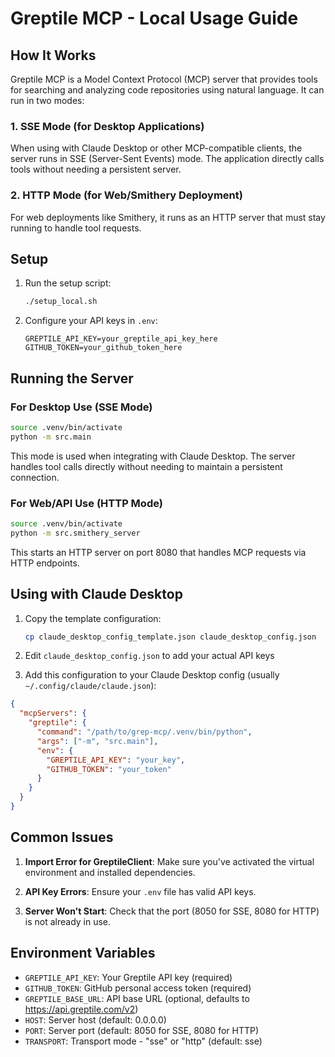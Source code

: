 # Greptile MCP - Local Usage Guide

## How It Works

Greptile MCP is a Model Context Protocol (MCP) server that provides tools for searching and analyzing code repositories using natural language. It can run in two modes:

### 1. SSE Mode (for Desktop Applications)
When using with Claude Desktop or other MCP-compatible clients, the server runs in SSE (Server-Sent Events) mode. The application directly calls tools without needing a persistent server.

### 2. HTTP Mode (for Web/Smithery Deployment)  
For web deployments like Smithery, it runs as an HTTP server that must stay running to handle tool requests.

## Setup

1. Run the setup script:
   ```bash
   ./setup_local.sh
   ```

2. Configure your API keys in `.env`:
   ```
   GREPTILE_API_KEY=your_greptile_api_key_here
   GITHUB_TOKEN=your_github_token_here
   ```

## Running the Server

### For Desktop Use (SSE Mode)
```bash
source .venv/bin/activate
python -m src.main
```

This mode is used when integrating with Claude Desktop. The server handles tool calls directly without needing to maintain a persistent connection.

### For Web/API Use (HTTP Mode)
```bash
source .venv/bin/activate
python -m src.smithery_server
```

This starts an HTTP server on port 8080 that handles MCP requests via HTTP endpoints.

## Using with Claude Desktop

1. Copy the template configuration:
   ```bash
   cp claude_desktop_config_template.json claude_desktop_config.json
   ```

2. Edit `claude_desktop_config.json` to add your actual API keys

3. Add this configuration to your Claude Desktop config (usually `~/.config/claude/claude.json`):

```json
{
  "mcpServers": {
    "greptile": {
      "command": "/path/to/grep-mcp/.venv/bin/python",
      "args": ["-m", "src.main"],
      "env": {
        "GREPTILE_API_KEY": "your_key",
        "GITHUB_TOKEN": "your_token"
      }
    }
  }
}
```

## Common Issues

1. **Import Error for GreptileClient**: Make sure you've activated the virtual environment and installed dependencies.

2. **API Key Errors**: Ensure your `.env` file has valid API keys.

3. **Server Won't Start**: Check that the port (8050 for SSE, 8080 for HTTP) is not already in use.

## Environment Variables

- `GREPTILE_API_KEY`: Your Greptile API key (required)
- `GITHUB_TOKEN`: GitHub personal access token (required)
- `GREPTILE_BASE_URL`: API base URL (optional, defaults to https://api.greptile.com/v2)
- `HOST`: Server host (default: 0.0.0.0)
- `PORT`: Server port (default: 8050 for SSE, 8080 for HTTP)
- `TRANSPORT`: Transport mode - "sse" or "http" (default: sse)
